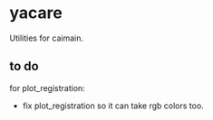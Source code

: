 # yacare
Utilities for caimain.

## to do
for plot_registration:
- fix plot_registration so it can take rgb colors too.
